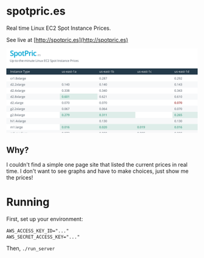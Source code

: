 # spotpric.es

Real time Linux EC2 Spot Instance Prices.

See live at [http://spotpric.es](http://spotpric.es)

![spotpric.es](screen.png)

## Why?

I couldn't find a simple one page site that listed the current prices in real time. I don't want to see graphs and have to make choices, just show me the prices!

# Running

First, set up your environment:

    AWS_ACCESS_KEY_ID="..."
    AWS_SECRET_ACCESS_KEY="..."

Then, ```./run_server```

